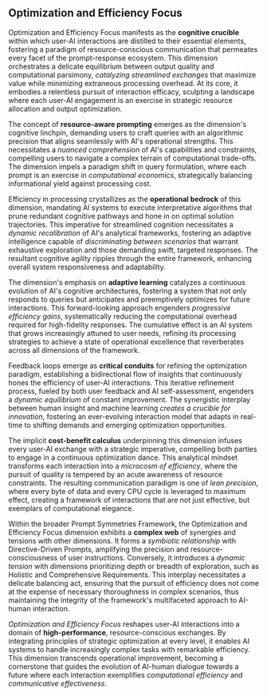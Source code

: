 ## Optimization and Efficiency Focus

Optimization and Efficiency Focus manifests as the **cognitive crucible** within which user-AI interactions are distilled to their essential elements, fostering a paradigm of resource-conscious communication that permeates every facet of the prompt-response ecosystem. This dimension orchestrates a delicate equilibrium between output quality and computational parsimony, *catalyzing streamlined exchanges* that maximize value while minimizing extraneous processing overhead. At its core, it embodies a relentless pursuit of interaction efficacy, sculpting a landscape where each user-AI engagement is an exercise in strategic resource allocation and output optimization.

The concept of **resource-aware prompting** emerges as the dimension's cognitive linchpin, demanding users to craft queries with an algorithmic precision that aligns seamlessly with AI's operational strengths. This necessitates a *nuanced comprehension* of AI's capabilities and constraints, compelling users to navigate a complex terrain of computational trade-offs. The dimension impels a paradigm shift in query formulation, where each prompt is an exercise in *computational economics*, strategically balancing informational yield against processing cost.

Efficiency in processing crystallizes as the **operational bedrock** of this dimension, mandating AI systems to execute interpretative algorithms that prune redundant cognitive pathways and hone in on optimal solution trajectories. This imperative for streamlined cognition necessitates a *dynamic recalibration* of AI's analytical frameworks, fostering an adaptive intelligence capable of *discriminating between scenarios* that warrant exhaustive exploration and those demanding swift, targeted responses. The resultant cognitive agility ripples through the entire framework, enhancing overall system responsiveness and adaptability.

The dimension's emphasis on **adaptive learning** catalyzes a continuous evolution of AI's cognitive architectures, fostering a system that not only responds to queries but anticipates and preemptively optimizes for future interactions. This forward-looking approach engenders *progressive efficiency gains*, systematically reducing the computational overhead required for high-fidelity responses. The cumulative effect is an AI system that grows increasingly attuned to user needs, refining its processing strategies to achieve a state of operational excellence that reverberates across all dimensions of the framework.

Feedback loops emerge as **critical conduits** for refining the optimization paradigm, establishing a bidirectional flow of insights that continuously hones the efficiency of user-AI interactions. This iterative refinement process, fueled by both user feedback and AI self-assessment, engenders a *dynamic equilibrium* of constant improvement. The synergistic interplay between human insight and machine learning *creates a crucible for innovation*, fostering an ever-evolving interaction model that adapts in real-time to shifting demands and emerging optimization opportunities.

The implicit **cost-benefit calculus** underpinning this dimension infuses every user-AI exchange with a strategic imperative, compelling both parties to engage in a continuous optimization dance. This analytical mindset transforms each interaction into a *microcosm of efficiency*, where the pursuit of quality is tempered by an acute awareness of resource constraints. The resulting communication paradigm is one of *lean precision*, where every byte of data and every CPU cycle is leveraged to maximum effect, creating a framework of interactions that are not just effective, but exemplars of computational elegance.

Within the broader Prompt Symmetries Framework, the Optimization and Efficiency Focus dimension exhibits a **complex web** of synergies and tensions with other dimensions. It forms a *symbiotic relationship* with Directive-Driven Prompts, amplifying the precision and resource-consciousness of user instructions. Conversely, it introduces a *dynamic tension* with dimensions prioritizing depth or breadth of exploration, such as Holistic and Comprehensive Requirements. This interplay necessitates a delicate balancing act, ensuring that the pursuit of efficiency does not come at the expense of necessary thoroughness in complex scenarios, thus maintaining the integrity of the framework's multifaceted approach to AI-human interaction.

*Optimization and Efficiency Focus* reshapes user-AI interactions into a domain of **high-performance**, resource-conscious exchanges. By integrating principles of strategic optimization at every level, it enables AI systems to handle increasingly complex tasks with remarkable efficiency. This dimension transcends operational improvement, becoming a cornerstone that guides the evolution of AI-human dialogue towards a future where each interaction exemplifies *computational efficiency* and *communicative effectiveness*.
